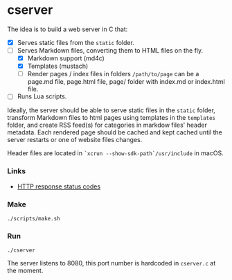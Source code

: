 # cserver

The idea is to build a web server in C that:

- [x] Serves static files from the `static` folder.
- [ ] Serves Markdown files, converting them to HTML files on the fly.
	- [x] Markdown support (md4c)
	- [x] Templates (mustach)
	- [ ] Render pages / index files in folders
	      `/path/to/page`  can be a page.md file, page.html file, page/ folder with index.md or index.html file.
- [ ] Runs Lua scripts.

Ideally, the server should be able to serve static files in the `static` folder, transform Markdown files to html pages using templates in the `templates` folder, and create RSS feed(s) for categories in markdow files' header metadata. Each rendered page should be cached and kept cached until the server restarts or one of website files changes.

Header files are located in `` `xcrun --show-sdk-path`/usr/include `` in macOS.

### Links

- [HTTP response status codes](https://developer.mozilla.org/en-US/docs/Web/HTTP/Status)

### Make

```
./scripts/make.sh
```

### Run

```
./cserver
```

The server listens to 8080, this port number is hardcoded in `cserver.c` at the moment.
